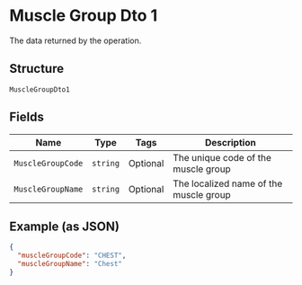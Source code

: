 
# Muscle Group Dto 1

The data returned by the operation.

## Structure

`MuscleGroupDto1`

## Fields

| Name | Type | Tags | Description |
|  --- | --- | --- | --- |
| `MuscleGroupCode` | `string` | Optional | The unique code of the muscle group |
| `MuscleGroupName` | `string` | Optional | The localized name of the muscle group |

## Example (as JSON)

```json
{
  "muscleGroupCode": "CHEST",
  "muscleGroupName": "Chest"
}
```

